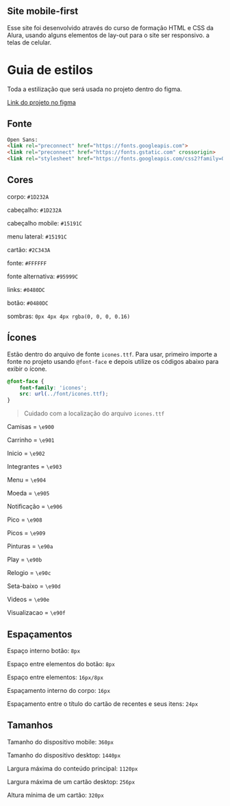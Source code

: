 ## Site mobile-first

Esse site foi desenvolvido através do curso de formação HTML e CSS da Alura, usando alguns elementos de lay-out para o site ser responsivo. a telas de celular.

# Guia de estilos

Toda a estilização que será usada no projeto dentro do figma.

[Link do projeto no figma](https://www.figma.com/file/ibWktwVpnog76rMYOdVhks/Dispondo-elementos-com-flexbox-e-grid?node-id=54%3A2358)

## Fonte

```html
Open Sans:
<link rel="preconnect" href="https://fonts.googleapis.com">
<link rel="preconnect" href="https://fonts.gstatic.com" crossorigin>
<link rel="stylesheet" href="https://fonts.googleapis.com/css2?family=Open+Sans:wght@400;600;700&display=swap">
```

## Cores

corpo: `#1D232A`

cabeçalho: `#1D232A`

cabeçalho mobile: `#15191C`

menu lateral: `#15191C`

cartão: `#2C343A`

fonte: `#FFFFFF`

fonte alternativa: `#95999C`

links: `#0480DC`

botão: `#0480DC`

sombras: `0px 4px 4px rgba(0, 0, 0, 0.16)`

## Ícones

Estão dentro do arquivo de fonte `icones.ttf`. Para usar, primeiro importe a fonte no projeto usando `@font-face` e depois utilize os códigos abaixo para exibir o ícone.

```css
@font-face {
    font-family: 'icones';
    src: url(../font/icones.ttf);
}
```

> Cuidado com a localização do arquivo `icones.ttf`

Camisas = `\e900`

Carrinho = `\e901`

Inicio = `\e902`

Integrantes = `\e903`

Menu = `\e904`

Moeda = `\e905`

Notificação = `\e906`

Pico = `\e908`

Picos = `\e909`

Pinturas = `\e90a`

Play = `\e90b`

Relogio = `\e90c`

Seta-baixo = `\e90d`

Videos = `\e90e`

Visualizacao = `\e90f`

## Espaçamentos

Espaço interno botão: `8px`

Espaço entre elementos do botão: `8px`

Espaço entre elementos: `16px/8px`

Espaçamento interno do corpo: `16px`

Espaçamento entre o título do cartão de recentes e seus itens: `24px`

## Tamanhos

Tamanho do dispositivo mobile: `360px`

Tamanho do dispositivo desktop: `1440px`

Largura máxima do conteúdo principal: `1120px`

Largura máxima de um cartão desktop: `256px`

Altura mínima de um cartão: `320px`
